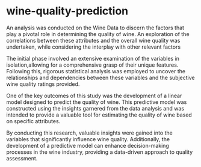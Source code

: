 # wine-quality-prediction

An analysis was conducted on the Wine Data to discern the factors that play a pivotal role in determining the quality of wine. An exploration of the correlations between these attributes and the overall wine quality was undertaken, while considering the interplay with other relevant factors

The initial phase involved an extensive examination of the variables in isolation,allowing for a comprehensive grasp of their unique features. Following this, rigorous
statistical analysis was employed to uncover the relationships and dependencies between these variables and the subjective wine quality ratings provided.

One of the key outcomes of this study was the development of a linear model designed to predict the quality of wine. This predictive model was constructed using the insights garnered from the data analysis and was intended to provide a valuable tool for estimating the quality of wine based on specific attributes.

By conducting this research, valuable insights were gained into the variables that significantly influence wine quality. Additionally, the development of a predictive model can enhance decision-making processes in the wine industry, providing a data-driven approach to quality assessment.
